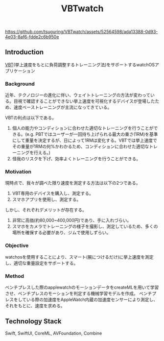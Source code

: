 <h1 align="center"> VBTwatch </h1> <br>

https://github.com/tsuguring/VBTwatch/assets/52564598/ada13388-0d93-4e03-8af6-fdde2c6b950e
## Introduction
[VBT](https://en.wikipedia.org/wiki/Velocity_based_training)(挙上速度をもとに負荷調整するトレーニング法)をサポートするwatchOSアプリケーション
### Background
近年、テクノロジーの進化に伴い、ウェイトトレーニングの方法が変わっている。目視で確認することができない挙上速度を可視化するデバイスが登場したため、速度ベーストレーニングが主流になってきている。

VBTの利点は以下である。
1. 個人の能力やコンディションに合わせた適切なトレーニングを行うことができる。(e.g. PBTではユーザーが一回持ち上げられる最大の重さ(1RM)を基準にして重量を決定するが、日によって1RMは変化する。VBTでは挙上速度でその重量が1RMの何%かわかるため、コンディションに合わせた適切なトレーニングを行える。)
2. 怪我のリスクを下げ、効率よくトレーニングを行うことができる。
### Motivation
現時点で、我々が調べた限り速度を測定する方法は以下の2つである。
1. VBT専用のデバイスを購入し、測定する。
2. スマホアプリを使用し、測定する。

しかし、それぞれデメリットが存在する。
1. 非常に高価(約80,000~400,000円)であり、手に入れづらい。
2. スマホをカメラでトレーニングの様子を撮影し、測定しているため、多くの場所を確保する必要があり、ジムで使用しずらい。
### Objective
watchosを使用することにより、スマート(腕につけるだけ)に挙上速度を測定し、適切な重量設定をサポートする。
### Method
ベンチプレスした際のapplewatchのモーションデータをcreateMLを用いて学習させ、ベンチプレスのモーションを判定する機械学習モデルを作成。
ベンチプレスをしている際の加速度をAppleWatch内蔵の加速度センサーにより測定し、それをもとに、速度を求める。

## Technology Stack
Swift, SwiftUI, CoreML, AVFoundation, Combine

